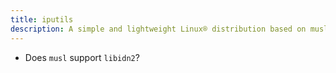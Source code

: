 ```yaml
---
title: iputils
description: A simple and lightweight Linux® distribution based on musl libc and toybox
---
```


- Does `musl` support `libidn2`?
